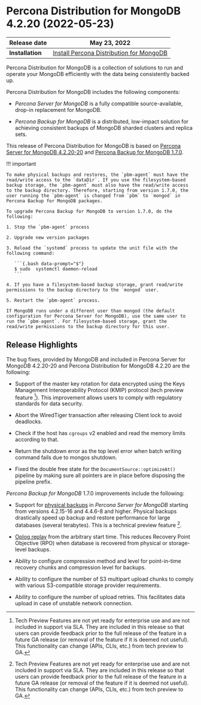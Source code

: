 # Percona Distribution for MongoDB 4.2.20 (2022-05-23)

| **Release date** | May 23, 2022   |
| ---------------- | ------------------ |
| **Installation** | [Install Percona Distribution for MongoDB](installation.md)|


Percona Distribution for MongoDB is a collection of solutions to run and operate your
MongoDB efficiently with the data being consistently backed up.

Percona Distribution for MongoDB includes the following components:


* *Percona Server for MongoDB* is a fully compatible source-available, drop-in replacement
for MongoDB.


* *Percona Backup for MongoDB* is a distributed, low-impact solution for achieving
consistent backups of MongoDB sharded clusters and replica sets.

This release of Percona Distribution for MongoDB is based on [Percona Server for MongoDB 4.2.20-20](https://docs.percona.com/percona-server-for-mongodb/4.2/release_notes/4.2.20-20.html) and [Percona Backup for MongoDB 1.7.0](https://docs.percona.com/percona-backup-mongodb/release-notes/1.7.0.html).

!!! important

    To make physical backups and restores, the `pbm-agent` must have the read/write access to the `dataDir`. If you use the filesystem-based backup storage, the `pbm-agent` must also have the read/write access to the backup directory. Therefore, starting from version 1.7.0, the user running the `pbm-agent` is changed from `pbm` to `mongod` in Percona Backup for MongoDB packages.

    To upgrade Percona Backup for MongoDB to version 1.7.0, do the following:

    1. Stop the `pbm-agent` process

    2. Upgrade new version packages

    3. Reload the `systemd` process to update the unit file with the following command:

       ```{.bash data-prompt="$"}
       $ sudo  systemctl daemon-reload
       ```

    4. If you have a filesystem-based backup storage, grant read/write permissions to the backup directory to the `mongod` user.

    5. Restart the `pbm-agent` process.

    If MongoDB runs under a different user than mongod (the default configuration for Percona Server for MongoDB), use the same user to run the `pbm-agent`. For filesystem-based storage, grant the read/write permissions to the backup directory for this user.

## Release Highlights

The bug fixes, provided by MongoDB and included in Percona Server for MongoDB 4.2.20-20 and Percona Distribution for MongoDB 4.2.20 are the following:

* Support of the master key rotation for data encrypted using the  Keys Management Interoperability Protocol (KMIP) protocol (tech preview feature [^1]). This improvement allows users to comply with regulatory standards for data security.

* Abort the WiredTiger transaction after releasing Client lock to avoid deadlocks.

* Check if the host has `cgroups` v2 enabled and read the memory limits according to that.

* Return the shutdown error as the top level error when batch writing command fails due to mongos shutdown.

* Fixed the double free state for the `DocumentSource::optimizeAt()` pipeline by making sure all pointers are in place before disposing the pipeline prefix.

*Percona Backup for MongoDB* 1.7.0 improvements include the following:

* Support for [physical backups](https://docs.percona.com/percona-backup-mongodb/backup-types.html#backup-types) in *Percona Server for MongoDB* starting from versions 4.2.15-16 and 4.4.6-8 and higher. Physical backups drastically speed up backup and restore performance for large databases (several terabytes). This is a technical preview feature [^1].

* [Oplog replay](https://docs.percona.com/percona-backup-mongodb/oplog-replay.html) from the arbitrary start time. This reduces Recovery Point Objective (RPO) when database is recovered from physical or storage-level backups.

* Ability to configure compression method and level for point-in-time recovery chunks and compression level for backups.

* Ability to configure the number of S3 multipart upload chunks to comply with various S3-compatible storage provider requirements.

* Ability to configure the number of upload retries. This facilitates data upload in case of unstable network connection.

[^1]: Tech Preview Features are not yet ready for enterprise use and are not included in support via SLA. They are included in this release so that users can provide feedback prior to the full release of the feature in a future GA release (or removal of the feature if it is deemed not useful). This functionality can change (APIs, CLIs, etc.) from tech preview to GA.

